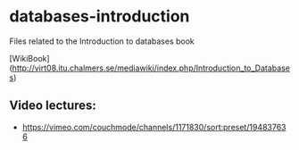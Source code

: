 # databases-introduction
Files related to the Introduction to databases book

[WikiBook] (http://virt08.itu.chalmers.se/mediawiki/index.php/Introduction_to_Databases)

## Video lectures:
* https://vimeo.com/couchmode/channels/1171830/sort:preset/194837636

